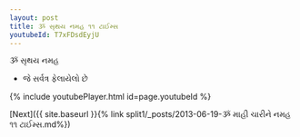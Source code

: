 ```yaml
---
layout: post
title: ૐ સૃથય નમહ ૧૧ ટાઈમ્સ
youtubeId: T7xFDsdEyjU
---
```

 
 
 ૐ સૃથય નમહ  
 
 -  જે સર્વત્ર ફેલાયેલો છે 
 
  
 
  
 
 
 
 
 
 


{% include youtubePlayer.html id=page.youtubeId %}
 
[Next]({{ site.baseurl }}{% link  split1/_posts/2013-06-19-ૐ માહી ચારીને નમહ ૧૧ ટાઈમ્સ.md%})
 
